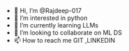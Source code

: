 - 👋 Hi, I’m @Rajdeep-017
- 👀 I’m interested in python
- 🌱 I’m currently learning LLMs
- 💞️ I’m looking to collaborate on ML DS
- 📫 How to reach me GIT ,LINKEDIN

<!---
Rajdeep-017/Rajdeep-017 is a ✨ special ✨ repository because its `README.md` (this file) appears on your GitHub profile.
You can click the Preview link to take a look at your changes.
--->
